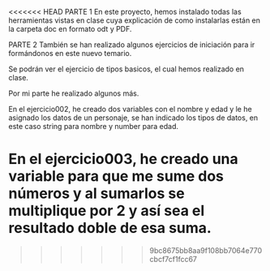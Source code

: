 
<<<<<<< HEAD
PARTE 1
En este proyecto, hemos instalado todas las herramientas vistas en clase cuya explicación de como instalarlas están en la carpeta doc en formato odt y PDF.

PARTE 2
También se han realizado algunos ejercicios de iniciación para ir formándonos en este nuevo temario.

Se podrán ver el ejercicio de tipos basicos, el cual hemos realizado en clase.

Por mi parte he realizado algunos más.

En el ejercicio002, he creado dos variables con el nombre y edad y le he asignado los datos de un personaje, se han indicado los tipos de datos, en este caso string para nombre y number para edad.

En el ejercicio003, he creado una variable para que me sume dos números y al sumarlos se multiplique por 2 y así sea el resultado doble de esa suma.
=======
>>>>>>> 9bc8675bb8aa9f108bb7064e770cbcf7cf1fcc67

